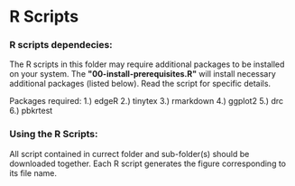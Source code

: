 # R Scripts

### R scripts dependecies:
The R scripts in this folder may require additional packages to be installed on your system. 
The **"00-install-prerequisites.R"** will install necessary additional packages (listed below). Read the script for specific details.

Packages required:
1.) edgeR
2.) tinytex
3.) rmarkdown
4.) ggplot2
5.) drc
6.) pbkrtest

### Using the R Scripts:
All script contained in currect folder and sub-folder(s) should be downloaded together. 
Each R script generates the figure corresponding to its file name. 
